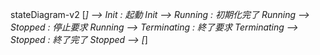 stateDiagram-v2
    [*] --> Init : 起動
    Init --> Running : 初期化完了
    Running --> Stopped : 停止要求
    Running --> Terminating : 終了要求
    Terminating --> Stopped : 終了完了
    Stopped --> [*]